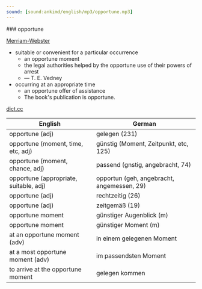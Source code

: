 ```yaml
---
sound: [sound:ankimd/english/mp3/opportune.mp3]
---
```


\### opportune

[Merriam-Webster](https://www.merriam-webster.com/dictionary/opportune)

- suitable or convenient for a particular occurrence
    - an opportune moment
    - the legal authorities helped by the opportune use of their powers of arrest
    - — T. E. Vedney
- occurring at an appropriate time
    - an opportune offer of assistance
    - The book's publication is opportune.

[dict.cc](https://www.dict.cc/opportune)

| English        | German       |
| -------------- | ------------ |
| opportune (adj) | gelegen (231) |
| opportune (moment, time, etc, adj) | günstig (Moment, Zeitpunkt, etc, 125) |
| opportune (moment, chance, adj) | passend (gnstig, angebracht, 74) |
| opportune (appropriate, suitable, adj) | opportun (geh, angebracht, angemessen, 29) |
| opportune (adj) | rechtzeitig (26) |
| opportune (adj) | zeitgemäß (19) |
| opportune moment | günstiger Augenblick (m) |
| opportune moment | günstiger Moment (m) |
| at an opportune moment (adv) | in einem gelegenen Moment |
| at a most opportune moment (adv) | im passendsten Moment |
| to arrive at the opportune moment | gelegen kommen |
